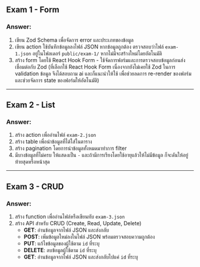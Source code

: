 ## Exam 1 - Form

### Answer:
1. เขียน Zod Schema เพื่อจัดการ error และประเภทของข้อมูล
2. เขียน action ใช้บันทึกข้อมูลลงไฟล์ JSON หากข้อมูลถูกต้อง ตรวจสอบว่าไฟล์ `exam-1.json` อยู่ในโฟลเดอร์ `public/exam-1/` หากไม่มีจะสร้างใหม่โดยอัตโนมัติ
3. สร้าง form โดยใช้ React Hook Form - ใช้จัดการฟอร์มและการตรวจสอบข้อมูลก่อนส่ง เชื่อมต่อกับ Zod
(ที่เลือกใช้ React Hook Form เนื่องจากยังไม่เคยใช้ Zod ในการ validation ข้อมูล จึงได้สอบถาม ai และก็แนะนำให้ใช้ เพื่อช่วยลดการ re-render ของฟอร์ม และช่วยจัดการ state ของฟอร์มให้อัตโนมัติ)
---

## Exam 2 - List

### Answer:
1. สร้าง action เพื่ออ่านไฟล์ `exam-2.json`
2. สร้าง table เพื่อนำข้อมูลที่ได้ใส่ในตาราง
3. สร้าง pagination โดยการนำข้อมูลทั้งหมดมาทำการ filter
4. มีบางข้อมูลที่ไม่ครบ ให้แสดงเป็น `-` และถ้ามีการเรียงโดยใช้อายุแล้วให้ไม่มีข้อมูล ก็จะดันให้อยู่ท้ายสุดหรือหน้าสุด

---

## Exam 3 - CRUD

### Answer:
1. สร้าง function เพื่ออ่านไฟล์หรือเขียนทับ `exam-3.json`
2. สร้าง API สำหรับ CRUD (Create, Read, Update, Delete)
    - **GET**: อ่านข้อมูลจากไฟล์ JSON และส่งกลับ
    - **POST**: เพิ่มข้อมูลใหม่ลงในไฟล์ JSON พร้อมตรวจสอบความถูกต้อง
    - **PUT**: แก้ไขข้อมูลของผู้ใช้ตาม `id` ที่ระบุ
    - **DELETE**: ลบข้อมูลผู้ใช้ตาม `id` ที่ระบุ
    - **GET**: อ่านข้อมูลจากไฟล์ JSON และส่งกลับไปแค่ `id` ที่ระบุ
